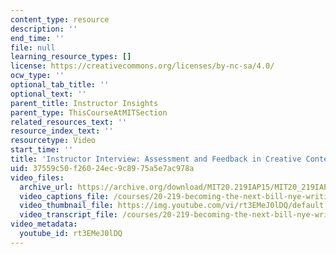 ```yaml
---
content_type: resource
description: ''
end_time: ''
file: null
learning_resource_types: []
license: https://creativecommons.org/licenses/by-nc-sa/4.0/
ocw_type: ''
optional_tab_title: ''
optional_text: ''
parent_title: Instructor Insights
parent_type: ThisCourseAtMITSection
related_resources_text: ''
resource_index_text: ''
resourcetype: Video
start_time: ''
title: 'Instructor Interview: Assessment and Feedback in Creative Contexts'
uid: 37559c50-f260-24ec-9c89-75a5e7ac978a
video_files:
  archive_url: https://archive.org/download/MIT20.219IAP15/MIT20_219IAP15_Assessing_Learning_300k.mp4
  video_captions_file: /courses/20-219-becoming-the-next-bill-nye-writing-and-hosting-the-educational-show-january-iap-2015/fecc8aff524e5c5db9de587ffb6628b9_rt3EMeJ0lDQ.vtt
  video_thumbnail_file: https://img.youtube.com/vi/rt3EMeJ0lDQ/default.jpg
  video_transcript_file: /courses/20-219-becoming-the-next-bill-nye-writing-and-hosting-the-educational-show-january-iap-2015/856f73fe857f42fbcd79218dc2722ef9_rt3EMeJ0lDQ.pdf
video_metadata:
  youtube_id: rt3EMeJ0lDQ
---
```

